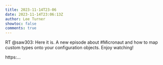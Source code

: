 ```yaml
---
title: 2023-11-14T23-06
date: 2023-11-14T23:06:13Z
author: Lee Turner
showtoc: false
comments: true
---
```


RT @saw303: Here it is. A new episode about #Micronaut and how to map custom types onto your configuration objects. Enjoy watching!

https:…

